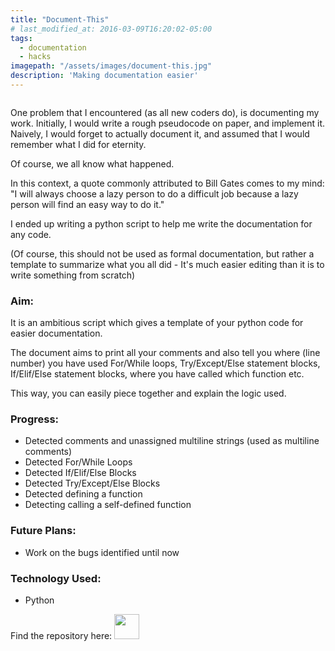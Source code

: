 ```yaml
---
title: "Document-This"
# last_modified_at: 2016-03-09T16:20:02-05:00
tags:
  - documentation
  - hacks
imagepath: "/assets/images/document-this.jpg"
description: 'Making documentation easier'
---
```

<!--image-->
<img src="{{ page.imagepath }}" alt="">

<!--background-->
One problem that I encountered (as all new coders do), is documenting my work. Initially, I would write a rough pseudocode on paper, and implement it. Naively, I would forget to actually document it, and assumed that I would remember what I did for eternity.

Of course, we all know what happened.

In this context, a quote commonly attributed to Bill Gates comes to my mind:
"I will always choose a lazy person to do a difficult job because a lazy person will find an easy way to do it."

I ended up writing a python script to help me write the documentation for any code.

(Of course, this should not be used as formal documentation, but rather a template to summarize what you all did - It's much easier editing than it is to write something from scratch)

### Aim: ###
It is an ambitious script which gives a template of your python code for easier documentation.

The document aims to print all your comments and also tell you where (line number) you have used For/While loops, Try/Except/Else statement blocks, If/Elif/Else statement blocks, where you have called which function etc.

This way, you can easily piece together and explain the logic used. 

### Progress: ###
<ul> 
<li> Detected comments and unassigned multiline strings (used as multiline comments) </li>
<li> Detected For/While Loops </li>
<li> Detected If/Elif/Else Blocks</li>
<li> Detected Try/Except/Else Blocks </li>
<li> Detected defining a function </li>
<li> Detecting calling a self-defined function </li>
</ul>

### Future Plans: ###
<ul>
<li> Work on the bugs identified until now </li>

</ul>

### Technology Used: ###
<ul> 
<li> Python </li>
</ul>


Find the repository here: 
<a href="https://github.com/PratikshaJain37/document-this">
<img src="{{ site.url }}/assets/images/github.png" height='40' width='40' alt="">
</a> 